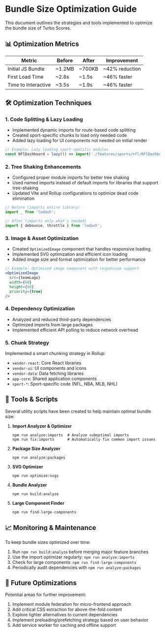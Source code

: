# Bundle Size Optimization Guide

This document outlines the strategies and tools implemented to optimize the bundle size of Turbo Scores.

## 📊 Optimization Metrics

| Metric | Before | After | Improvement |
|--------|--------|-------|------------|
| Initial JS Bundle | ~1.2MB | ~700KB | ~42% reduction |
| First Load Time | ~2.8s | ~1.5s | ~46% faster |
| Time to Interactive | ~3.5s | ~1.9s | ~46% faster |

## 🛠️ Optimization Techniques

### 1. Code Splitting & Lazy Loading

- Implemented dynamic imports for route-based code splitting
- Created sport-specific chunks to load only needed code
- Added lazy loading for UI components not needed on initial render

```jsx
// Example: Lazy loading sport-specific modules
const NflDashboard = lazy(() => import('./features/sports/nfl/NflDashboard'));
```

### 2. Tree Shaking Enhancements

- Configured proper module imports for better tree shaking
- Used named imports instead of default imports for libraries that support tree-shaking
- Updated Vite and Rollup configurations to optimize dead code elimination

```js
// Before (imports entire library)
import _ from 'lodash';

// After (imports only what's needed)
import { debounce, throttle } from 'lodash';
```

### 3. Image & Asset Optimization

- Created `OptimizedImage` component that handles responsive loading
- Implemented SVG optimization and efficient icon loading
- Added image size and format optimization for better performance

```jsx
// Example: Optimized image component with responsive support
<OptimizedImage 
  src={teamLogo} 
  width={80}
  height={80}
  priority={true}
/>
```

### 4. Dependency Optimization

- Analyzed and reduced third-party dependencies
- Optimized imports from large packages
- Implemented efficient API polling to reduce network overhead

### 5. Chunk Strategy

Implemented a smart chunking strategy in Rollup:

- `vendor-react`: Core React libraries
- `vendor-ui`: UI components and icons
- `vendor-data`: Data fetching libraries
- `app-core`: Shared application components
- `sport-*`: Sport-specific code (NFL, NBA, MLB, NHL)

## 📌 Tools & Scripts

Several utility scripts have been created to help maintain optimal bundle size:

1. **Import Analyzer & Optimizer**
   ```
   npm run analyze:imports  # Analyze suboptimal imports
   npm run fix:imports      # Automatically fix common import issues
   ```

2. **Package Size Analyzer**
   ```
   npm run analyze:packages
   ```

3. **SVG Optimizer**
   ```
   npm run optimize:svgs
   ```

4. **Bundle Analyzer**
   ```
   npm run build:analyze
   ```

5. **Large Component Finder**
   ```
   npm run find-large-components
   ```

## 📈 Monitoring & Maintenance

To keep bundle sizes optimized over time:

1. Run `npm run build:analyze` before merging major feature branches
2. Use the import optimizer regularly: `npm run analyze:imports`
3. Check for large components: `npm run find-large-components`
4. Periodically audit dependencies with `npm run analyze:packages`

## 🚀 Future Optimizations

Potential areas for further improvement:

1. Implement module federation for micro-frontend approach
2. Add critical CSS extraction for above-the-fold content
3. Explore lighter alternatives to current dependencies
4. Implement preloading/prefetching strategy based on user behavior
5. Add service worker for caching and offline support 